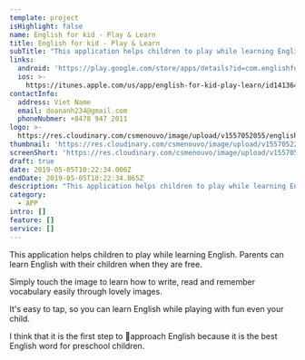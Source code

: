 ```yaml
---
template: project
isHighlight: false
name: English for kid - Play & Learn
title: English for kid - Play & Learn
subTitle: "This application helps children to play while learning English. Parents can learn English with their children when they are free.  Simply touch the image to learn how to write, read and remember vocabulary easily through lovely images.  It's easy to tap, so you can learn English while playing with fun even your child.  I think that it is the first step to \x1Dapproach English because it is the best English word for preschool children."
links:
  android: 'https://play.google.com/store/apps/details?id=com.englishforchild'
  ios: >-
    https://itunes.apple.com/us/app/english-for-kid-play-learn/id1413645548?ls=1&mt=8
contactInfo:
  address: Viet Name
  email: doananh234@gmail.com
  phoneNubmer: +8478 947 2011
logo: >-
  https://res.cloudinary.com/csmenouvo/image/upload/v1557052055/englishForKids.png
thumbnail: 'https://res.cloudinary.com/csmenouvo/image/upload/v1557052207/Android_1.png'
screenShort: 'https://res.cloudinary.com/csmenouvo/image/upload/v1557052207/Android_1.png'
draft: true
date: 2019-05-05T10:22:34.006Z
endDate: 2019-05-05T10:22:34.065Z
description: "This application helps children to play while learning English. Parents can learn English with their children when they are free.\n\nSimply touch the image to learn how to write, read and remember vocabulary easily through lovely images.\n\nIt's easy to tap, so you can learn English while playing with fun even your child.\n\nI think that it is the first step to \x1Dapproach English because it is the best English word for preschool children."
category:
  - APP
intro: []
feature: []
service: []
---
```

This application helps children to play while learning English. Parents can learn English with their children when they are free.



Simply touch the image to learn how to write, read and remember vocabulary easily through lovely images.



It's easy to tap, so you can learn English while playing with fun even your child.



I think that it is the first step to approach English because it is the best English word for preschool children.
